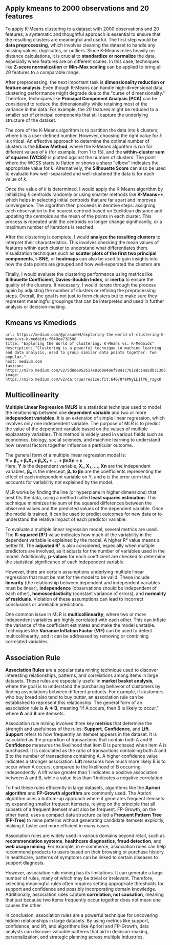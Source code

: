 ## Apply kmeans to 2000 observations and 20 features

To apply K-Means clustering to a dataset with 2000 observations and 20 features, a systematic and thoughtful approach is essential to ensure that the resulting clusters are meaningful and useful. The first step would be **data preprocessing**, which involves cleaning the dataset to handle any missing values, duplicates, or outliers. Since K-Means relies heavily on distance calculations, it is crucial to **standardize or normalize** the data, especially when features are on different scales. In this case, techniques like **Z-score normalization** or **Min-Max scaling** can be applied to bring all 20 features to a comparable range.

After preprocessing, the next important task is **dimensionality reduction or feature analysis**. Even though K-Means can handle high-dimensional data, clustering performance might degrade due to the "curse of dimensionality." Therefore, techniques like **Principal Component Analysis (PCA)** can be considered to reduce the dimensionality while retaining most of the variance in the data. For example, the 20 features might be reduced to a smaller set of principal components that still capture the underlying structure of the dataset.

The core of the K-Means algorithm is to partition the data into _k_ clusters, where _k_ is a user-defined number. However, choosing the right value for _k_ is critical. An effective approach to determine the optimal number of clusters is the **Elbow Method**, where the K-Means algorithm is run for different values of _k_ (for example, from 1 to 15), and the **within-cluster sum of squares (WCSS)** is plotted against the number of clusters. The point where the WCSS starts to flatten or shows a sharp "elbow" indicates the appropriate value for _k_. Alternatively, the **Silhouette Score** can also be used to evaluate how well-separated and well-clustered the data is for each value of _k_.

Once the value of _k_ is determined, I would apply the K-Means algorithm by initializing _k_ centroids randomly or using smarter methods like **K-Means++**, which helps in selecting initial centroids that are far apart and improves convergence. The algorithm then proceeds in iterative steps: assigning each observation to the nearest centroid based on Euclidean distance and updating the centroids as the mean of the points in each cluster. This process is repeated until the centroids no longer change significantly, or a maximum number of iterations is reached.

After the clustering is complete, I would **analyze the resulting clusters** to interpret their characteristics. This involves checking the mean values of features within each cluster to understand what differentiates them. Visualization techniques such as **scatter plots of the first two principal components**, **t-SNE**, or **heatmaps** can also be used to gain insights into how the data points are grouped and how well-separated the clusters are.

Finally, I would evaluate the clustering performance using metrics like **Silhouette Coefficient**, **Davies-Bouldin Index**, or **inertia** to ensure the quality of the clusters. If necessary, I would iterate through the process again by adjusting the number of clusters or refining the preprocessing steps. Overall, the goal is not just to form clusters but to make sure they represent meaningful groupings that can be interpreted and used in further analysis or decision-making.

## Kmeans vs Kmediods

```cardlink
url: https://medium.com/@prasanNH/exploring-the-world-of-clustering-k-means-vs-k-medoids-f648ea738508
title: "Exploring the World of Clustering: K-Means vs. K-Medoids"
description: "Clustering is a powerful technique in machine learning and data analysis, used to group similar data points together. Two popular…"
host: medium.com
favicon: https://miro.medium.com/v2/5d8de952517e8160e40ef9841c781cdc14a5db313057fa3c3de41c6f5b494b19
image: https://miro.medium.com/v2/da:true/resize:fit:640/0*8PNyLLIlY6_rzgxK
```

## Multicollinearity
**Multiple Linear Regression (MLR)** is a statistical technique used to model the relationship between one **dependent variable** and two or more **independent variables**. It is an extension of simple linear regression, which involves only one independent variable. The purpose of MLR is to predict the value of the dependent variable based on the values of multiple explanatory variables. This method is widely used in various fields such as economics, biology, social sciences, and machine learning to understand how several factors together influence a particular outcome.

The general form of a multiple linear regression model is:  
**Y = β₀ + β₁X₁ + β₂X₂ + ... + βnXn + ε**  
Here, **Y** is the dependent variable, **X₁, X₂, ..., Xn** are the independent variables, **β₀** is the intercept, **β₁ to βn** are the coefficients representing the effect of each independent variable on Y, and **ε** is the error term that accounts for variability not explained by the model.

MLR works by finding the line (or hyperplane in higher dimensions) that best fits the data, using a method called **least squares estimation**. This technique minimizes the sum of the squared differences between the observed values and the predicted values of the dependent variable. Once the model is trained, it can be used to predict outcomes for new data or to understand the relative impact of each predictor variable.

To evaluate a multiple linear regression model, several metrics are used. The **R-squared (R²)** value indicates how much of the variability in the dependent variable is explained by the model. A higher R² value means a better fit. The **adjusted R²** is also considered, especially when multiple predictors are involved, as it adjusts for the number of variables used in the model. Additionally, **p-values** for each coefficient are checked to determine the statistical significance of each independent variable.

However, there are certain assumptions underlying multiple linear regression that must be met for the model to be valid. These include **linearity** (the relationship between dependent and independent variables must be linear), **independence** (observations should be independent of each other), **homoscedasticity** (constant variance of errors), and **normality of residuals**. Violation of these assumptions can lead to incorrect conclusions or unreliable predictions.

One common issue in MLR is **multicollinearity**, where two or more independent variables are highly correlated with each other. This can inflate the variance of the coefficient estimates and make the model unstable. Techniques like **Variance Inflation Factor (VIF)** can be used to detect multicollinearity, and it can be addressed by removing or combining correlated variables.

## Association Rule
**Association Rules** are a popular data mining technique used to discover interesting relationships, patterns, and correlations among items in large datasets. These rules are especially useful in **market basket analysis**, where the goal is to understand the purchasing behavior of customers by finding associations between different products. For example, if customers who buy bread also tend to buy butter, an association rule can be established to represent this relationship. The general form of an association rule is **A ⇒ B**, meaning "if A occurs, then B is likely to occur," where **A** and **B** are itemsets.

Association rule mining involves three key **metrics** that determine the strength and usefulness of the rules: **Support**, **Confidence**, and **Lift**. **Support** refers to how frequently an itemset appears in the dataset. It is calculated as the proportion of transactions that contain both A and B. **Confidence** measures the likelihood that item B is purchased when item A is purchased. It is calculated as the ratio of transactions containing both A and B to the number of transactions containing A. A higher confidence value indicates a stronger association. **Lift** measures how much more likely B is to occur when A occurs, compared to the likelihood of B occurring independently. A lift value greater than 1 indicates a positive association between A and B, while a value less than 1 indicates a negative correlation.

To find these rules efficiently in large datasets, algorithms like the **Apriori algorithm** and **FP-Growth algorithm** are commonly used. The Apriori algorithm uses a bottom-up approach where it generates frequent itemsets by expanding smaller frequent itemsets, relying on the principle that all subsets of a frequent itemset must also be frequent. FP-Growth, on the other hand, uses a compact data structure called a **Frequent Pattern Tree (FP-Tree)** to mine patterns without generating candidate itemsets explicitly, making it faster and more efficient in many cases.

Association rules are widely used in various domains beyond retail, such as **recommendation systems**, **healthcare diagnostics**, **fraud detection**, and **web usage mining**. For example, in e-commerce, association rules can help recommend products to users based on their browsing or purchase history. In healthcare, patterns of symptoms can be linked to certain diseases to support diagnosis.

However, association rule mining has its limitations. It can generate a large number of rules, many of which may be trivial or irrelevant. Therefore, selecting meaningful rules often requires setting appropriate thresholds for support and confidence and possibly incorporating domain knowledge. Additionally, association rules capture **correlation, not causation**, meaning that just because two items frequently occur together does not mean one causes the other.

In conclusion, association rules are a powerful technique for uncovering hidden relationships in large datasets. By using metrics like support, confidence, and lift, and algorithms like Apriori and FP-Growth, data analysts can discover valuable patterns that aid in decision-making, personalization, and strategic planning across multiple industries.